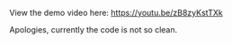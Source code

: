 View the demo video here:
https://youtu.be/zB8zyKstTXk

Apologies, currently the code is not so clean.
